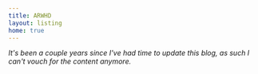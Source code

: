 ```yaml
---
title: ARWHD
layout: listing
home: true
---
```


_It's been a couple years since I've had time to update this blog, as such I can't vouch for the content anymore._